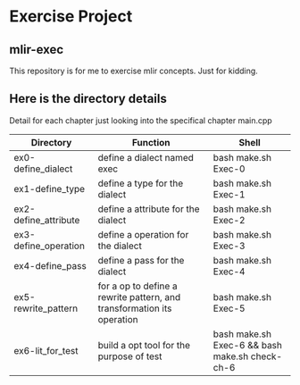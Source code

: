 # Exercise Project

## mlir-exec
This repository is for me to exercise mlir concepts. Just for kidding.

## Here is the directory details

Detail for each chapter just looking into the specifical chapter main.cpp

| Directory            | Function                           | Shell               |
| -------------------- | ---------------------------------- | ------------------- |
| ex0-define_dialect   | define a dialect named exec        | bash make.sh Exec-0 |
| ex1-define_type      | define a type for the dialect      | bash make.sh Exec-1 |
| ex2-define_attribute | define a attribute for the dialect | bash make.sh Exec-2 |
|ex3-define_operation| define a operation for the dialect|bash make.sh Exec-3|
|ex4-define_pass|define a pass for the dialect|bash make.sh Exec-4|
|ex5-rewrite_pattern|for a op to define a rewrite pattern, and transformation its operation|bash make.sh Exec-5|
|ex6-lit_for_test|build a opt tool for the purpose of test|bash make.sh Exec-6 && bash make.sh check-ch-6|